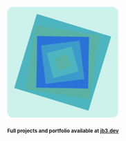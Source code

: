 <a href="https://github.com/jb3/fractal"><img width="256px" src="fractal-20251101-042522.png"/></a>

<sub>**Full projects and portfolio available at [jb3.dev](https://jb3.dev/)**</sub>
